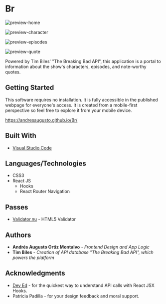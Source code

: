 # Br

![preview-home](br/src/images/IMG_6189.png)

![preview-character](br/src/images/IMG_6185.png)

![preview-episodes](br/src/images/IMG_6186.png)

![preview-quote](br/src/images/IMG_6187.png)

Powered by Tim Biles' "The Breaking Bad API", this application is a portal to information about the show's characters, episodes, and note-worthy quotes.

## Getting Started

This software requires no installation. It is fully accessible in the published webpage for everyone's access. It is created from a mobile-first perspective so feel free to explore it from your mobile device.

https://andresaugusto.github.io/Br/

## Built With

* [Visual Studio Code](https://code.visualstudio.com/)

## Languages/Technologies

* CSS3
* React JS
  * Hooks
  * React Router Navigation

## Passes

* [Validator.nu](https://html5.validator.nu/) - HTML5 Validator

## Authors

* **Andrés Augusto Ortiz Montalvo** - *Frontend Design and App Logic*
* **Tim Biles** - *Creation of API database "The Breaking Bad API", which powers the platform*

## Acknowledgments

* [Dev Ed](https://www.youtube.com/channel/UClb90NQQcskPUGDIXsQEz5Q) - for the quickest way to understand API calls with React JSX Hooks.
* Patricia Padilla - for your design feedback and moral support.
